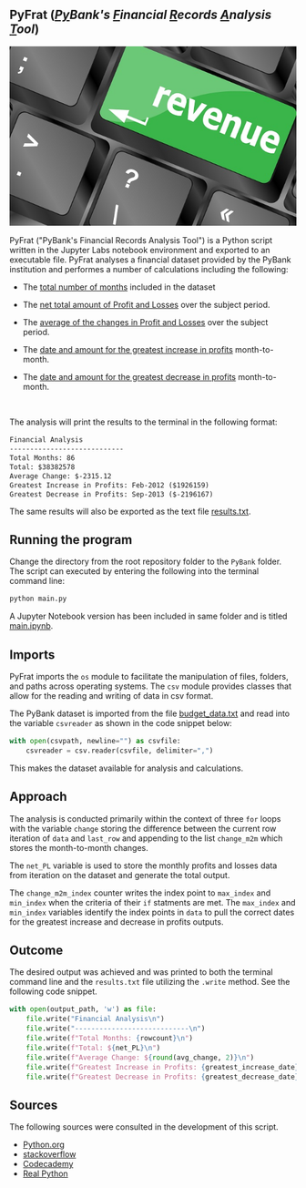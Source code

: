 ## PyFrat (*<ins>Py</ins>Bank's <ins>F</ins>inancial <ins>R</ins>ecords <ins>A</ins>nalysis <ins>T</ins>ool*)

![Revenue](Images/revenue-per-lead.jpg)

PyFrat ("PyBank's Financial Records Analysis Tool") is a Python script written in the Jupyter Labs notebook environment and exported to an executable file. PyFrat analyses a financial dataset provided by the PyBank institution and performes a number of calculations including the following:

* The <ins>total number of months</ins> included in the dataset

* The <ins>net total amount of Profit and Losses</ins> over the subject period.

* The <ins>average of the changes in Profit and Losses</ins> over the subject period.

* The <ins>date and amount for the greatest increase in profits</ins> month-to-month.

* The <ins>date and amount for the greatest decrease in profits</ins> month-to-month.

<br>

The analysis will print the results to the terminal in the following format:
```
Financial Analysis
----------------------------
Total Months: 86
Total: $38382578
Average Change: $-2315.12
Greatest Increase in Profits: Feb-2012 ($1926159)
Greatest Decrease in Profits: Sep-2013 ($-2196167)
```
The same results will also be exported as the text file [results.txt](Resources/results.txt).

## Running the program

Change the directory from the root repository folder to the `PyBank` folder. The script can executed by entering the following into the terminal command line:

```python
python main.py
```
A Jupyter Notebook version has been included in same folder and is titled [main.ipynb](main.ipynb).

## Imports

PyFrat imports the `os` module to facilitate the manipulation of files, folders, and paths across operating systems. The `csv` module provides classes that allow for the reading and writing of data in csv format.

The PyBank dataset is imported from the file [budget_data.txt](Resources/budget_data.csv) and read into the variable `csvreader` as shown in the code snippet below:

```python
with open(csvpath, newline="") as csvfile:
    csvreader = csv.reader(csvfile, delimiter=",") 
```
This makes the dataset available for analysis and calculations.

## Approach

The analysis is conducted primarily within the context of three `for` loops with the variable `change` storing the difference between the current row iteration of `data` and `last_row` and appending to the list `change_m2m` which stores the month-to-month changes. 

The `net_PL` variable is used to store the monthly profits and losses data from iteration on the dataset and generate the total output.

The `change_m2m_index` counter writes the index point to `max_index` and `min_index` when the criteria of their `if` statments are met. The `max_index` and `min_index` variables identify the index points in `data` to pull the correct dates for the greatest increase and decrease in profits outputs.

## Outcome

The desired output was achieved and was printed to both the terminal command line and the `results.txt` file utilizing the `.write` method. See the following code snippet.

```python
with open(output_path, 'w') as file:
    file.write("Financial Analysis\n")
    file.write("----------------------------\n")
    file.write(f"Total Months: {rowcount}\n")
    file.write(f"Total: ${net_PL}\n")
    file.write(f"Average Change: ${round(avg_change, 2)}\n")
    file.write(f"Greatest Increase in Profits: {greatest_increase_date} (${greatest_increase})\n")
    file.write(f"Greatest Decrease in Profits: {greatest_decrease_date} (${greatest_decrease})\n")
```

## Sources

The following sources were consulted in the development of this script. 

* [Python.org](https://docs.python.org/3/library/functions.html)
* [stackoverflow](https://stackoverflow.com/questions/4362586/sum-a-list-of-numbers-in-python)
* [Codecademy](https://www.codecademy.com/catalog/language/python)
* [Real Python](https://realpython.com/python-sum-function/)
